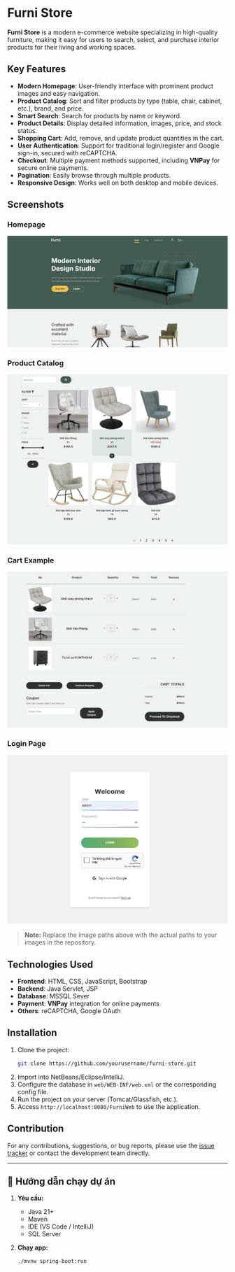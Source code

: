 # Furni Store

**Furni Store** is a modern e-commerce website specializing in high-quality furniture, making it easy for users to search, select, and purchase interior products for their living and working spaces.

## Key Features

- **Modern Homepage**: User-friendly interface with prominent product images and easy navigation.
- **Product Catalog**: Sort and filter products by type (table, chair, cabinet, etc.), brand, and price.
- **Smart Search**: Search for products by name or keyword.
- **Product Details**: Display detailed information, images, price, and stock status.
- **Shopping Cart**: Add, remove, and update product quantities in the cart.
- **User Authentication**: Support for traditional login/register and Google sign-in, secured with reCAPTCHA.
- **Checkout**: Multiple payment methods supported, including **VNPay** for secure online payments.
- **Pagination**: Easily browse through multiple products.
- **Responsive Design**: Works well on both desktop and mobile devices.

## Screenshots

### Homepage

![Homepage](web/images/homepage.jpg)

### Product Catalog
![Product Catalog](web/images/catalog.jpg)

### Cart Example
![Pagination](web/images/cart.jpg)

### Login Page
![Login Page](web/images/login.jpg)

> **Note:** Replace the image paths above with the actual paths to your images in the repository.

## Technologies Used

- **Frontend**: HTML, CSS, JavaScript, Bootstrap
- **Backend**: Java Servlet, JSP
- **Database**: MSSQL Sever
- **Payment**: **VNPay** integration for online payments
- **Others**: reCAPTCHA, Google OAuth

## Installation

1. Clone the project:
   ```bash
   git clone https://github.com/yourusername/furni-store.git
   ```
2. Import into NetBeans/Eclipse/IntelliJ.
3. Configure the database in `web/WEB-INF/web.xml` or the corresponding config file.
4. Run the project on your server (Tomcat/Glassfish, etc.).
5. Access `http://localhost:8080/FurniWeb` to use the application.

## Contribution

For any contributions, suggestions, or bug reports, please use the [issue tracker](https://github.com/yourusername/furni-store/issues) or contact the development team directly.

---

## 🧪 Hướng dẫn chạy dự án

1. **Yêu cầu:**
   - Java 21+
   - Maven
   - IDE (VS Code / IntelliJ)
   -  SQL Server

3. **Chạy app:**
   ```bash
   ./mvnw spring-boot:run
   ```
